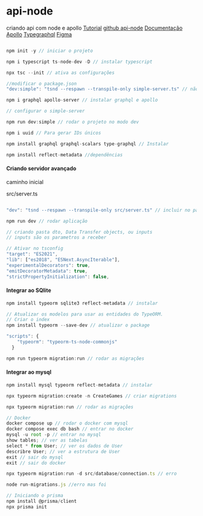 # api-node
 criando api com node e apollo
[Tutorial](https://www.youtube.com/watch?v=1dz48pReq_c&ab_channel=Rocketseat)
[github api-node](https://github.com/ederPires/api-devgame)
[Documentação Apollo](https://www.apollographql.com/docs/apollo-server/)
[Typegraphql](https://typegraphql.com/docs/introduction.html)
[Figma](https://www.figma.com/design/nm1k9zoVt2vdBZV6RtmWAk/Game-App-Desafio?node-id=0-1)
```Javascript

npm init -y // iniciar o projeto

npm i typescript ts-node-dev -D // instalar typescript

npx tsc --init // ativa as configurações

//modificar o package.json
"dev:simple": "tsnd --respawn --transpile-only simple-server.ts" // não faz checagem de tipagem, criar arquivo simple-server

npm i graphql apollo-server // instalar graphql e apollo

// configurar o simple-server

npm run dev:simple // rodar o projeto no modo dev

npm i uuid // Para gerar IDs únicos

npm install graphql graphql-scalars type-graphql // Instalar

npm install reflect-metadata //dependências


```

#### Criando servidor avançado

caminho inicial

src/server.ts

```Javascript

"dev": "tsnd --respawn --transpile-only src/server.ts" // incluir no package

npm run dev // rodar aplicação

// criando pasta dto, Data Transfer objects, ou inputs
// inputs são os parametros a receber

// Ativar no tsconfig
"target": "ES2021",
"lib": ["es2018", "ESNext.AsyncIterable"],
"experimentalDecorators": true,
"emitDecoratorMetadata": true,
"strictPropertyInitialization": false,
```

#### Integrar ao SQlite

```Javascript
npm install typeorm sqlite3 reflect-metadata // instalar

// Atualizar os modelos para usar as entidades do TypeORM.
// Criar o index
npm install typeorm --save-dev // atualizar o package

"scripts": {
    "typeorm": "typeorm-ts-node-commonjs"
  }

npm run typeorm migration:run // rodar as migrações
```

#### Integrar ao mysql

```Javascript
npm install mysql typeorm reflect-metadata // instalar

npx typeorm migration:create -n CreateGames // criar migrations

npx typeorm migration:run // rodar as migrações

// Docker
docker compose up // rodar o docker com mysql
docker compose exec db bash // entrar no docker
mysql -u root -p // entrar no mysql
show tables; // ver as tabelas
select * from User; // ver os dados de User
describre User; // ver a estrutura de User
exit // sair do mysql
exit // sair do docker

npx typeorm migration:run -d src/database/connection.ts // erro

node run-migrations.js //erro mas foi

// Iniciando o prisma
npm install @prisma/client
npx prisma init
```
